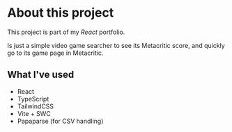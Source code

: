 # About this project

This project is part of my _React_ portfolio.

Is just a simple video game searcher to see its Metacritic score, and quickly go to its game page in Metacritic.

## What I've used

- React
- TypeScript
- TailwindCSS
- Vite + SWC
- Papaparse (for CSV handling)
